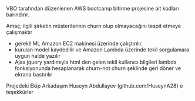 VBO tarafından düzenlenen AWS bootcamp bitirme projesine ait kodları barındırır.

Amaç; ilgili şirketin müşterilerinin churn olup olmayacağını tespit etmeye çalışmaktır 

* gerekli ML Amazon EC2 makinesi üzerinde çalıştırılır. 
* kurulan model kaydedilir ve Amazon Lambda üzerinde tekil sorgulamara uygun halde yazılır
* Ajax jquery yardımıyla html den gelen tekil kullanıcı bilgileri lambda fonksiyonunda hesaplanarak churn-not churn şeklinde geri döner ve ekrana bastırılır 

Projedeki Ekip Arkadaşım Huseyn Abdullayev (github.com/HuseynA28) e teşekkürler 
